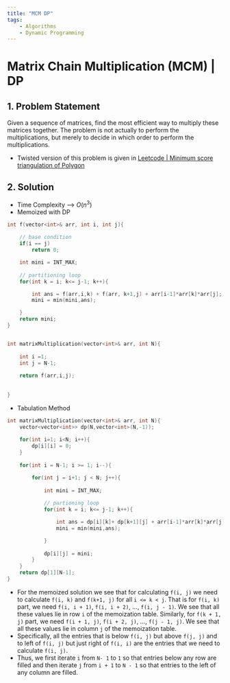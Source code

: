 ```yaml
---
title: "MCM DP"
tags:
    - Algorithms
    - Dynamic Programming
---
```


# Matrix Chain Multiplication (MCM) | DP

## 1. Problem Statement

Given a sequence of matrices, find the most efficient way to multiply these matrices together. The problem is not actually to perform the multiplications, but merely to decide in which order to perform the multiplications.

- Twisted version of this problem is given in [Leetcode | Minimum score triangulation of Polygon](https://leetcode.com/problems/minimum-score-triangulation-of-polygon/)

## 2. Solution

- Time Complexity --> $O(n^3)$
- Memoized with DP

```cpp
int f(vector<int>& arr, int i, int j){
    
    // base condition
    if(i == j)
        return 0;

    int mini = INT_MAX;
    
    // partitioning loop
    for(int k = i; k<= j-1; k++){

        int ans = f(arr,i,k) + f(arr, k+1,j) + arr[i-1]*arr[k]*arr[j];
        mini = min(mini,ans);

    }
    return mini;
}


int matrixMultiplication(vector<int>& arr, int N){
    
    int i =1;
    int j = N-1;
    
    return f(arr,i,j);
    
    
}
```

- Tabulation Method

```cpp linenums="1" hl_lines="8 9 10"
int matrixMultiplication(vector<int>& arr, int N){
    vector<vector<int>> dp(N,vector<int>(N,-1));
    
    for(int i=1; i<N; i++){
        dp[i][i] = 0;
    }
    
    for(int i = N-1; i >= 1; i--){

        for(int j = i+1; j < N; j++){
            
            int mini = INT_MAX;
    
            // partioning loop
            for(int k = i; k<= j-1; k++){

                int ans = dp[i][k]+ dp[k+1][j] + arr[i-1]*arr[k]*arr[j];
                mini = min(mini,ans);

            }
            
            dp[i][j] = mini;
        }
    }
    return dp[1][N-1];
}

```

- For the memoized solution we see that for calculating `f(i, j)` we need to calculate `f(i, k)` and `f(k+1, j)` for all `i <= k < j`. That is for `f(i, k)` part, we need `f(i, i + 1)`, `f(i, i + 2)`, ..., `f(i, j - 1)`. We see that all these values lie in row `i` of the memoization table. Similarly, for `f(k + 1, j)` part, we need `f(i + 1, j)`, `f(i + 2, j)`, ..., `f(j - 1, j)`. We see that all these values lie in column `j` of the memoization table. 
- Specifically, all the entries that is below `f(i, j)` but above `f(j, j)` and to left of `f(i, j)` but just right of `f(i, i)` are the entries that we need to calculate `f(i, j)`.
- Thus, we first iterate `i` from `N- 1` to `1` so that entries below any row are filled and then iterate `j` from `i + 1` to `N - 1` so that entries to the left of any column are filled.
